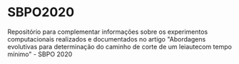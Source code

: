 # SBPO2020
Repositório para complementar informações sobre os experimentos computacionais realizados e documentados no artigo "Abordagens evolutivas para determinação do caminho de corte de um leiautecom tempo mínimo" - SBPO 2020
